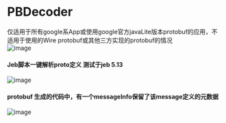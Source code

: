# PBDecoder
仅适用于所有google系App或使用google官方javaLite版本protobuf的应用，不适用于使用的Wire protobuf或其他三方实现的protobuf的情况  
![image](https://github.com/kkkbbb/PBDecoder/assets/18513551/ef1e37ab-933f-4853-8f17-7e0be4312334)
#### Jeb脚本一键解析proto定义 测试于jeb 5.13
![image](https://github.com/user-attachments/assets/2558a9cd-086d-4450-bf17-68163573ac17)

#### protobuf 生成的代码中，有一个messageInfo保留了该message定义的元数据
![image](https://github.com/kkkbbb/PBDecoder/assets/18513551/15700c37-d4bb-469e-a979-1d111b132256)
